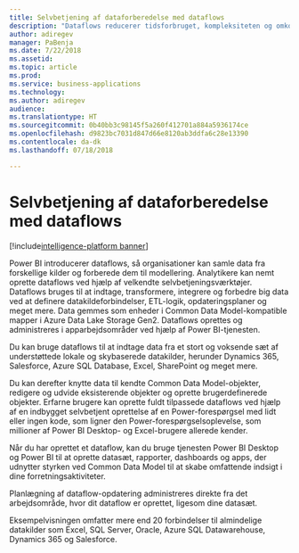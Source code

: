 ```yaml
---
title: Selvbetjening af dataforberedelse med dataflows
description: "Dataflows reducerer tidsforbruget, kompleksiteten og omkostningerne ved udvikling af virksomhedsanalyse ud fra data, der strækker sig over flere virksomhedsprogrammer og datakilder."
author: adiregev
manager: PaBenja
ms.date: 7/22/2018
ms.assetid: 
ms.topic: article
ms.prod: 
ms.service: business-applications
ms.technology: 
ms.author: adiregev
audience: 
ms.translationtype: HT
ms.sourcegitcommit: 0b40bb3c98145f5a260f412701a884a5936174ce
ms.openlocfilehash: d9823bc7031d847d66e8120ab3ddfa6c28e13390
ms.contentlocale: da-dk
ms.lasthandoff: 07/18/2018

---
```


# <a name="self-service-data-prep-with-dataflows"></a>Selvbetjening af dataforberedelse med dataflows 

[!include[intelligence-platform banner](../../includes/intelligence-platform.md)]



Power BI introducerer dataflows, så organisationer kan samle data fra forskellige kilder og forberede dem til modellering. Analytikere kan nemt oprette dataflows ved hjælp af velkendte selvbetjeningsværktøjer. Dataflows bruges til at indtage, transformere, integrere og forbedre big data ved at definere datakildeforbindelser, ETL-logik, opdateringsplaner og meget mere. Data gemmes som enheder i Common Data Model-kompatible mapper i Azure Data Lake Storage Gen2. Dataflows oprettes og administreres i apparbejdsområder ved hjælp af Power BI-tjenesten.   

Du kan bruge dataflows til at indtage data fra et stort og voksende sæt af understøttede lokale og skybaserede datakilder, herunder Dynamics 365, Salesforce, Azure SQL Database, Excel, SharePoint og meget mere.

Du kan derefter knytte data til kendte Common Data Model-objekter, redigere og udvide eksisterende objekter og oprette brugerdefinerede objekter. Erfarne brugere kan oprette fuldt tilpassede dataflows ved hjælp af en indbygget selvbetjent oprettelse af en Power-forespørgsel med lidt eller ingen kode, som ligner den Power-forespørgselsoplevelse, som millioner af Power BI Desktop- og Excel-brugere allerede kender.  

Når du har oprettet et dataflow, kan du bruge tjenesten Power BI Desktop og Power BI til at oprette datasæt, rapporter, dashboards og apps, der udnytter styrken ved Common Data Model til at skabe omfattende indsigt i dine forretningsaktiviteter. 

Planlægning af dataflow-opdatering administreres direkte fra det arbejdsområde, hvor dit dataflow er oprettet, ligesom dine datasæt. 

Eksempelvisningen omfatter mere end 20 forbindelser til almindelige datakilder som Excel, SQL Server, Oracle, Azure SQL Datawarehouse, Dynamics 365 og Salesforce. 

